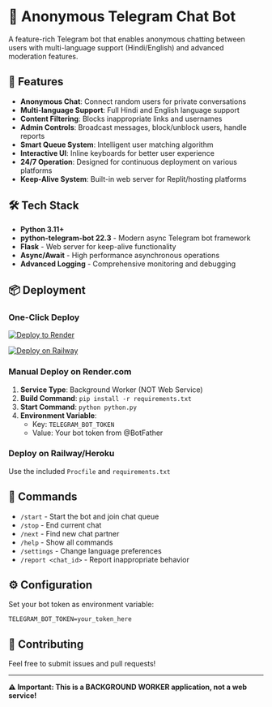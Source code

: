 # 🤖 Anonymous Telegram Chat Bot

A feature-rich Telegram bot that enables anonymous chatting between users with multi-language support (Hindi/English) and advanced moderation features.

## 🚀 Features

- **Anonymous Chat**: Connect random users for private conversations
- **Multi-language Support**: Full Hindi and English language support
- **Content Filtering**: Blocks inappropriate links and usernames
- **Admin Controls**: Broadcast messages, block/unblock users, handle reports
- **Smart Queue System**: Intelligent user matching algorithm
- **Interactive UI**: Inline keyboards for better user experience
- **24/7 Operation**: Designed for continuous deployment on various platforms
- **Keep-Alive System**: Built-in web server for Replit/hosting platforms

## 🛠️ Tech Stack

- **Python 3.11+**
- **python-telegram-bot 22.3** - Modern async Telegram bot framework
- **Flask** - Web server for keep-alive functionality
- **Async/Await** - High performance asynchronous operations
- **Advanced Logging** - Comprehensive monitoring and debugging

## 📦 Deployment

### One-Click Deploy

[![Deploy to Render](https://render.com/images/deploy-to-render-button.svg)](https://render.com/deploy?repo=https://github.com/FLASHANISH/telegram-anonymous-bot)

[![Deploy on Railway](https://railway.app/button.svg)](https://railway.app/template/DLlHxL?referralCode=alphasec)

### Manual Deploy on Render.com

1. **Service Type**: Background Worker (NOT Web Service)
2. **Build Command**: `pip install -r requirements.txt`
3. **Start Command**: `python python.py`
4. **Environment Variable**: 
   - Key: `TELEGRAM_BOT_TOKEN`
   - Value: Your bot token from @BotFather

### Deploy on Railway/Heroku

Use the included `Procfile` and `requirements.txt`

## 🎯 Commands

- `/start` - Start the bot and join chat queue
- `/stop` - End current chat
- `/next` - Find new chat partner
- `/help` - Show all commands
- `/settings` - Change language preferences
- `/report <chat_id>` - Report inappropriate behavior

## ⚙️ Configuration

Set your bot token as environment variable:
```
TELEGRAM_BOT_TOKEN=your_token_here
```

## 🤝 Contributing

Feel free to submit issues and pull requests!

---

**⚠️ Important: This is a BACKGROUND WORKER application, not a web service!**
